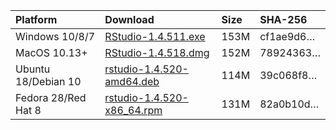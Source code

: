 
| Platform            | Download                                                                                                                                                              | Size | SHA-256                                                                                                              |
| :------------------ | :-------------------------------------------------------------------------------------------------------------------------------------------------------------------- | :--- | :------------------------------------------------------------------------------------------------------------------- |
| Windows 10/8/7      | <a href="https://s3.amazonaws.com/rstudio-ide-build/desktop/windows/RStudio-1.4.511.exe"><i class="fa fa-download"></i> RStudio-1.4.511.exe</a>                       | 153M | <span class="sha256" data-sha256="cf1ae9d6556c173a4dad812fb6f27ee09c14a8890b22296c373ca3315a11e212">cf1ae9d6…</span> |
| MacOS 10.13+        | <a href="https://s3.amazonaws.com/rstudio-ide-build/desktop/macos/RStudio-1.4.518.dmg"><i class="fa fa-download"></i> RStudio-1.4.518.dmg</a>                         | 152M | <span class="sha256" data-sha256="789243630308d8d867d0e1ac7f29739ed34d36e04967b241bf6c9692e1e66e07">78924363…</span> |
| Ubuntu 18/Debian 10 | <a href="https://s3.amazonaws.com/rstudio-ide-build/desktop/bionic/amd64/rstudio-1.4.520-amd64.deb"><i class="fa fa-download"></i> rstudio-1.4.520-amd64.deb</a>      | 114M | <span class="sha256" data-sha256="39c068f836ff057d22ad755384399f49397b0fe3f34a357bf0860a68db280668">39c068f8…</span> |
| Fedora 28/Red Hat 8 | <a href="https://s3.amazonaws.com/rstudio-ide-build/desktop/centos8/x86_64/rstudio-1.4.520-x86_64.rpm"><i class="fa fa-download"></i> rstudio-1.4.520-x86\_64.rpm</a> | 131M | <span class="sha256" data-sha256="82a0b10dad6df3444234045ef6102139df4fb4b2d4c2523cd18a949cdec991cf">82a0b10d…</span> |
